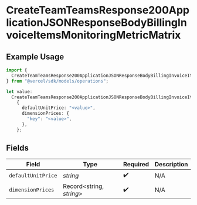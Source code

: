 # CreateTeamTeamsResponse200ApplicationJSONResponseBodyBillingInvoiceItemsMonitoringMetricMatrix

## Example Usage

```typescript
import {
  CreateTeamTeamsResponse200ApplicationJSONResponseBodyBillingInvoiceItemsMonitoringMetricMatrix,
} from "@vercel/sdk/models/operations";

let value:
  CreateTeamTeamsResponse200ApplicationJSONResponseBodyBillingInvoiceItemsMonitoringMetricMatrix =
    {
      defaultUnitPrice: "<value>",
      dimensionPrices: {
        "key": "<value>",
      },
    };
```

## Fields

| Field                    | Type                     | Required                 | Description              |
| ------------------------ | ------------------------ | ------------------------ | ------------------------ |
| `defaultUnitPrice`       | *string*                 | :heavy_check_mark:       | N/A                      |
| `dimensionPrices`        | Record<string, *string*> | :heavy_check_mark:       | N/A                      |